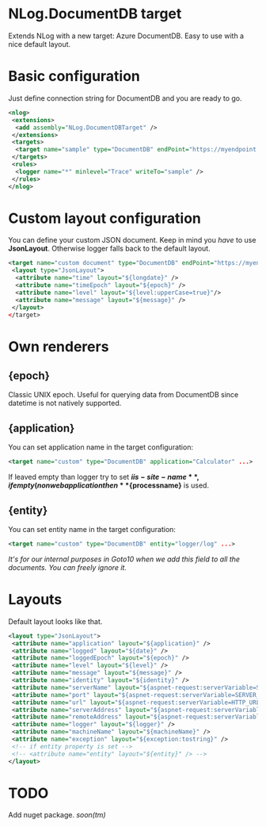 # NLog.DocumentDB target

Extends NLog with a new target: Azure DocumentDB. Easy to use with a nice default layout.

# Basic configuration

Just define connection string for DocumentDB and you are ready to go.

```xml
<nlog>
 <extensions> 
  <add assembly="NLog.DocumentDBTarget" />         
 </extensions>
 <targets>
  <target name="sample" type="DocumentDB" endPoint="https://myendpoint.documents.azure.com:443" authorizationKey="s0mes3cre7StuFf==;" database="mydb" collection="mycollection"/>
 </targets>    
 <rules>
  <logger name="*" minlevel="Trace" writeTo="sample" />
 </rules>
</nlog>
```

# Custom layout configuration

You can define your custom JSON document. Keep in mind you *have* to use **JsonLayout**. Otherwise logger falls back to the default layout.

```xml
<target name="custom document" type="DocumentDB" endPoint="https://myendpoint.documents.azure.com:443" authorizationKey="s0mes3cre7StuFf==;" database="mydb" collection="mycollection"/>
 <layout type="JsonLayout">
  <attribute name="time" layout="${longdate}" />
  <attribute name="timeEpoch" layout="${epoch}" />
  <attribute name="level" layout="${level:upperCase=true}"/>
  <attribute name="message" layout="${message}" />
 </layout>
</target>
```

# Own renderers

## {epoch}

Classic UNIX epoch. Useful for querying data from DocumentDB since datetime is not natively supported.

## {application}

You can set application name in the target configuration:

```xml
<target name="custom" type="DocumentDB" application="Calculator" ...>
```

If leaved empty than logger try to set **${iis-site-name}**, if empty (non web application then **${processname}** is used.

## {entity}

You can set entity name in the target configuration:

```xml
<target name="custom" type="DocumentDB" entity="logger/log" ...>
```

_It's for our internal purposes in Goto10 when we add this field to all the documents. You can freely ignore it._

# Layouts

Default layout looks like that.

```xml
<layout type="JsonLayout">
 <attribute name="application" layout="${application}" />
 <attribute name="logged" layout="${date}" />
 <attribute name="loggedEpoch" layout="${epoch}" />
 <attribute name="level" layout="${level}" />
 <attribute name="message" layout="${message}" />
 <attribute name="identity" layout="${identity}" />
 <attribute name="serverName" layout="${aspnet-request:serverVariable=SERVER_NAME}" />
 <attribute name="port" layout="${aspnet-request:serverVariable=SERVER_PORT}" />
 <attribute name="url" layout="${aspnet-request:serverVariable=HTTP_URL}" />
 <attribute name="serverAddress" layout="${aspnet-request:serverVariable=LOCAL_ADDR}" />
 <attribute name="remoteAddress" layout="${aspnet-request:serverVariable=REMOTE_ADDR}:${aspnet-request:serverVariable=REMOTE_PORT}" />
 <attribute name="logger" layout="${logger}" />
 <attribute name="machineName" layout="${machineName}" />
 <attribute name="exception" layout="${exception:tostring}" />
 <!-- if entity property is set -->
 <!-- <attribute name="entity" layout="${entity}" /> -->
</layout>
```

# TODO

Add nuget package. _soon(tm)_

